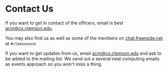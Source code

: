 Contact Us
==========

If you want to get in contact of the officers, email is best <acm@cs.clemson.edu>.

You may also find us as well as some of the members on [chat.freenode.net][] at `#clemsonacm`.

If you want to get updates from us, email <acm@cs.clemson.edu> and ask to be added to the mailing list. We send out a several neat computing emails as events approach so you won't miss a thing.

[chat.freenode.net]: www.freenode.net
